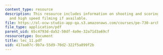 ```yaml
---
content_type: resource
description: This resource includes information on shooting and scoring from 20 yards,
  and high speed filming if available.
file: https://ol-ocw-studio-app-qa.s3.amazonaws.com/courses/pe-730-archery-spring-2006/417aa07c9b7a55d970d2322f5a899f2b_lec_11.pdf
file_type: application/pdf
parent_uid: 65c4793d-da52-50df-4a9e-32a71d3a69cf
resourcetype: Document
title: lec_11.pdf
uid: 417aa07c-9b7a-55d9-70d2-322f5a899f2b
---
```

